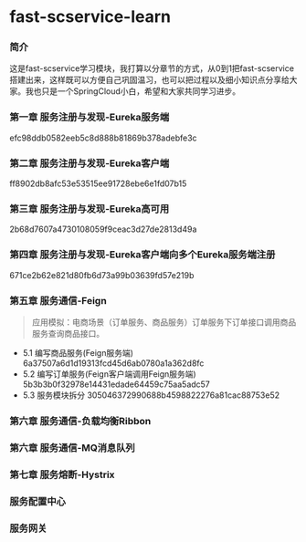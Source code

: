 # fast-scservice-learn

### 简介
这是fast-scservice学习模块，我打算以分章节的方式，从0到1把fast-scservice搭建出来，这样既可以方便自己巩固温习，也可以把过程以及细小知识点分享给大家。我也只是一个SpringCloud小白，希望和大家共同学习进步。

### 第一章 服务注册与发现-Eureka服务端
efc98ddb0582eeb5c8d888b81869b378adebfe3c

### 第二章 服务注册与发现-Eureka客户端
ff8902db8afc53e53515ee91728ebe6e1fd07b15

### 第三章 服务注册与发现-Eureka高可用
2b68d7607a4730108059f9ceac3d27de2813d49a

### 第四章 服务注册与发现-Eureka客户端向多个Eureka服务端注册
671ce2b62e821d80fb6d73a99b03639fd57e219b

### 第五章 服务通信-Feign
> 应用模拟：电商场景（订单服务、商品服务）订单服务下订单接口调用商品服务查询商品接口。
* 5.1 编写商品服务(Feign服务端) 6a37507a6d1d19313fcd45d6ab0780a1a362d8fc
* 5.2 编写订单服务(Feign客户端调用Feign服务端) 5b3b3b0f32978e14431edade64459c75aa5adc57
* 5.3 服务模块拆分 305046372990688b4598822276a81cac88753e52

### 第六章 服务通信-负载均衡Ribbon

### 第六章 服务通信-MQ消息队列

### 第七章 服务熔断-Hystrix


### 服务配置中心

### 服务网关
